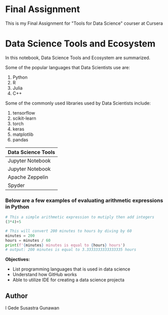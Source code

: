 # Final Assignment
This is my Final Assignment for "Tools for Data Science" courser at Cursera

# Data Science Tools and Ecosystem

In this notebook, Data Science Tools and Ecosystem are summarized.

Some of the popular languages that Data Scientists use are:
1. Python
2. R
3. Julia
4. C++

Some of the commonly used libraries used by Data Scientists include:
1. tensorflow
2. scikit-learn
3. torch
4. keras
5. matplotlib
6. pandas

| Data Science Tools |
| ----------------- |
| Jupyter Notebook |
| Jupyter Notebook |
| Apache Zeppelin |
| Spyder |

### Below are a few examples of evaluating arithmetic expressions in Python

```python
# This a simple arithmetic expression to mutiply then add integers
(3*4)+5
```

```python
# This will convert 200 minutes to hours by diving by 60
minutes = 200
hours = minutes / 60
print(f'{minutes} minutes is equal to {hours} hours')
# output: 200 minutes is equal to 3.3333333333333335 hours
```
**Objectives:**
- List programming languages that is used in data science
- Understand how GitHub works
- Able to utilize IDE for creating a data science projecta

## Author
I Gede Susastra Gunawan
